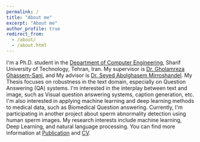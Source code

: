 ```yaml
---
permalink: /
title: "About me"
excerpt: "About me"
author_profile: true
redirect_from: 
  - /about/
  - /about.html
---
```


I'm a Ph.D. student in the [Department of Computer Engineering](http://ce.sharif.edu/), Sharif University of Technology, Tehran, Iran. My supervisor is  [Dr. Gholamreza Ghassem-Sani](http://sharif.edu/~sani/), and My advisor is [Dr. Seyed Abolghasem Mirroshandel](https://nlp.guilan.ac.ir/mirroshandel/).
 My Thesis focuses on robustness in the text domain, especially on Question Answering (QA) systems. 
I'm interested in the interplay between text and image, such as Visual question answering systems, caption generation, etc. 
 I'm also interested in applying machine learning and deep learning methods to medical data, such as Biomedical Question answering. 
Currently, I'm participating in another project about sperm abnormality detection using human sperm images.
My research interests include machine learning,  Deep Learning, and natural language processing. You can find more information at [Publication](https://boreshban.github.io/publications/) and [CV](https://boreshban.github.io/cv/). 

